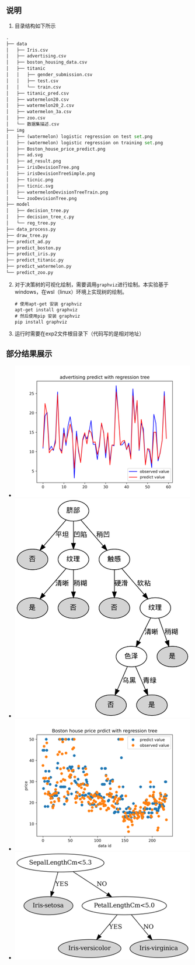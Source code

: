 ## 说明

1. 目录结构如下所示

```python
.
├── data
│   ├── Iris.csv
│   ├── advertising.csv
│   ├── boston_housing_data.csv
│   ├── titanic
│   │   ├── gender_submission.csv
│   │   ├── test.csv
│   │   └── train.csv
│   ├── titanic_pred.csv
│   ├── watermelon20.csv
│   ├── watermelon20_2.csv
│   ├── watermelon_3a.csv
│   ├── zoo.csv
│   └── 数据集描述.csv
├── img
│   ├── (watermelon) logistic regression on test set.png
│   ├── (watermelon) logistic regression on training set.png
│   ├── Boston_house_price_predict.png
│   ├── ad.svg
│   ├── ad_result.png
│   ├── irisDevisionTree.png
│   ├── irisDevisionTreeSimple.png
│   ├── ticnic.png
│   ├── ticnic.svg
│   ├── watermelonDevisionTreeTrain.png
│   └── zooDevisionTree.png
├── model
│   ├── decision_tree.py
│   ├── decision_tree_c.py
│   └── reg_tree.py
├── data_process.py
├── draw_tree.py
├── predict_ad.py
├── predict_boston.py
├── predict_iris.py
├── predict_titanic.py
├── predict_watermelon.py
└── predict_zoo.py

```

2. 对于决策树的可视化绘制，需要调用`graphviz`进行绘制。本实验基于windows，在wsl（linux）环境上实现树的绘制。

   ```shell
   # 使用apt-get 安装 graphviz
   apt-get install graphviz
   # 然后使用pip 安装 graphviz
   pip install graphviz
   ```

3. 运行时需要在exp2文件根目录下（代码写的是相对地址）

## 部分结果展示

- ![avatar](./img/ad_result.png)
- ![avatar](./img/watermelonDevisionTreeTrain.png)
- ![avatar](./img/Boston_house_price_predict.png)
- ![avatar](./img/irisDevisionTreeSimple.png)

